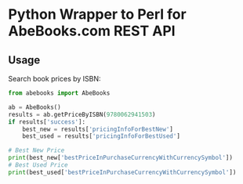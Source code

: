 # Python Wrapper to Perl for AbeBooks.com REST API

## Usage

Search book prices by ISBN:

```python
from abebooks import AbeBooks

ab = AbeBooks()
results = ab.getPriceByISBN(9780062941503)
if results['success']:
    best_new = results['pricingInfoForBestNew']
    best_used = results['pricingInfoForBestUsed']

# Best New Price
print(best_new['bestPriceInPurchaseCurrencyWithCurrencySymbol'])
# Best Used Price
print(best_used['bestPriceInPurchaseCurrencyWithCurrencySymbol'])
```
